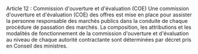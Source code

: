Article 12 : Commission d'ouverture et d'évaluation (COE)
Une commission d'ouverture et d'évaluation (COE) des offres est mise en
place pour assister la personne responsable des marchés publics dans la
conduite de chaque procédure de passation des marchés.
La composition, les attributions et les modalités de fonctionnement de
la commission d'ouverture et d'évaluation au niveau de chaque autorité
contractante sont déterminées par décret pris en Conseil des ministres.